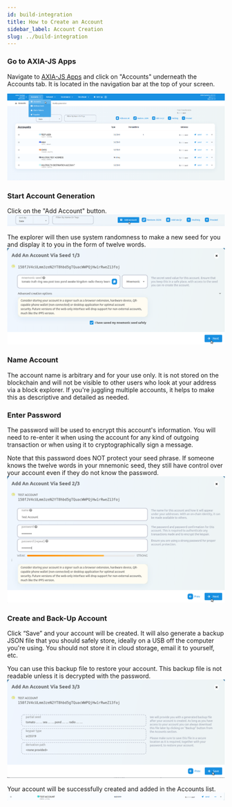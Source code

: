 ```yaml
---
id: build-integration
title: How to Create an Account
sidebar_label: Account Creation
slug: ../build-integration
---
```


### Go to AXIA-JS Apps

Navigate to [AXIA-JS Apps](https://axscan.test.axiacoin.network/?rpc=wss%3A%2F%2Fwss.test.axiacoin.network#/explorer) and click on "Accounts" underneath the
Accounts tab. It is located in the navigation bar at the top of your screen.

![pjs-01](../assets/explorer/create_account.png)

### Start Account Generation

Click on the "Add Account" button.
![add_acc](../assets/explorer/add_account.png)

The explorer will then use system randomness to make a new seed for you and display it to you in the form of twelve words.
![mnemonic](../assets/explorer/mnemonic.png)

### Name Account​
The account name is arbitrary and for your use only. It is not stored on the blockchain and will not be visible to other users who look at your address via a block explorer. If you're juggling multiple accounts, it helps to make this as descriptive and detailed as needed.

### Enter Password​
The password will be used to encrypt this account's information. You will need to re-enter it when using the account for any kind of outgoing transaction or when using it to cryptographically sign a message.

Note that this password does NOT protect your seed phrase. If someone knows the twelve words in your mnemonic seed, they still have control over your account even if they do not know the password.
![name password](../assets/explorer/name_pw.png)

### Create and Back-Up Account

Click “Save” and your account will be created. It will also generate a
backup JSON file that you should safely store, ideally on a USB
off the computer you're using. You should not store it in cloud storage, email it to yourself, etc.

You can use this backup file to restore your account. This backup file is not readable unless it is
decrypted with the password.
![seed](../assets/explorer/seed.png)

Your account will be successfully created and added in the Accounts list.
![test_acc](../assets/explorer/test_acc.png)

